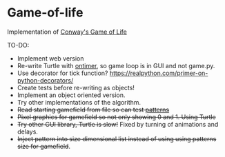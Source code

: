 # Game-of-life
Implementation of [Conway's Game of Life](https://en.wikipedia.org/wiki/Conway's_Game_of_Life)

TO-DO:
* Implement web version
* Re-write Turtle with [ontimer](https://docs.python.org/3.6/library/turtle.html#turtle.ontimer), so game loop is in GUI and not game.py.
* Use decorator for tick function? https://realpython.com/primer-on-python-decorators/
* Create tests before re-writing as objects!
* Implement an object oriented version.
* Try other implementations of the algorithm.
* <s>Read starting gamefield from file so can test [patterns](https://en.wikipedia.org/wiki/Conway's_Game_of_Life#Examples_of_patterns)</s>
* <s>Pixel graphics for gamefield so not only showing 0 and 1. Using Turtle</s>
* <s>Try other GUI library, Turtle is slow!</s> Fixed by turning of animations and delays.
* <s>Inject pattern into size dimensional list instead of using using patterns size for gamefield</s>.
